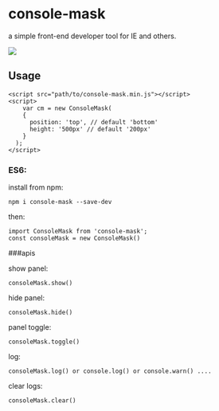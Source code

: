 # console-mask

a simple front-end developer tool for IE and others.

![]('http://feddy.yy.com/s/other/console-mask.jpg')

## Usage

```
<script src="path/to/console-mask.min.js"></script>
<script>
	var cm = new ConsoleMask(
    {
      position: 'top', // default 'bottom'
      height: '500px' // default '200px'
    }
  );
</script>
```
### ES6:
install from npm:
```
npm i console-mask --save-dev
```
then:
```
import ConsoleMask from 'console-mask';
const consoleMask = new ConsoleMask()
```

###apis

show panel:
```
consoleMask.show()
```
hide panel:
```
consoleMask.hide()
```

panel toggle:
```
consoleMask.toggle()
```

log:
```
consoleMask.log() or console.log() or console.warn() ....
```

clear logs:
```
consoleMask.clear()
```
